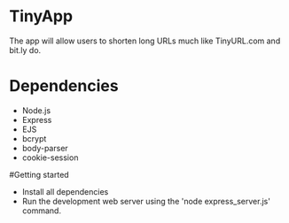 # TinyApp
The app will allow users to shorten long URLs much like TinyURL.com and bit.ly do.


# Dependencies

- Node.js
- Express
- EJS
- bcrypt
- body-parser
- cookie-session

#Getting started

- Install all dependencies
- Run the development web server using the 'node express_server.js' command.